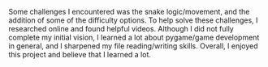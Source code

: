Some challenges I encountered was the snake logic/movement, and the addition of some of the difficulty options. To help solve these challenges, I researched online and found helpful videos. Although I did not fully complete my initial vision, I learned a lot about pygame/game development in general, and I sharpened my file reading/writing skills. Overall, I enjoyed this project and believe that I learned a lot.
